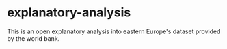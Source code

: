 # explanatory-analysis
This is an open explanatory analysis into eastern Europe's dataset provided by the world bank.
